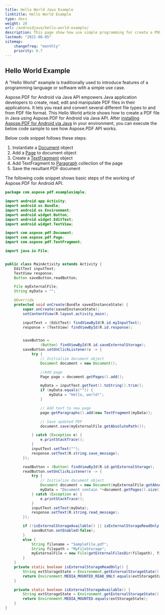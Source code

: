 ```yaml
---
title: Hello World Java Example
linktitle: Hello World Example
type: docs
weight: 20
url: /androidjava/hello-world-example/
description: This page show how use simple programming for create a PDF document containing text - Hello World using Aspose.PDF for Android.
lastmod: "2021-08-05"
sitemap:
    changefreq: "monthly"
    priority: 0.7
---
```


## Hello World Example

A "Hello World" example is traditionally used to introduce features of a programming language or software with a simple use case.

Aspose.PDF for Android via Java API empowers Java application developers to create, read, edit and manipulate PDF files in their applications. It lets you read and convert several different file types to and from PDF file format. This Hello World article shows how to create a PDF file in Java using Aspose.PDF for Android via Java  API.
After [installing Aspose.PDF for Android via Java](/pdf/androidjava/installation/) in your environment, you can execute the below code sample to see how Aspose.PDF API works.

Below code snippet follows these steps:

1. Instantiate a [Document](https://apireference.aspose.com/pdf/java/com.aspose.pdf/class-use/Document) object
1. Add a [Page](https://apireference.aspose.com/pdf/java/com.aspose.pdf.class-use/page) to document object
1. Create a [TextFragment](https://apireference.aspose.com/pdf/java/com.aspose.pdf.class-use/TextFragment) object
1. Add TextFragment to [Paragraph](https://apireference.aspose.com/pdf/java/com.aspose.pdf/Paragraphs) collection of the page
1. Save the resultant PDF document

The following code snippet shows basic steps of the working of Aspose.PDF for Android API.

```java
package com.aspose.pdf.examplesimple;

import android.app.Activity;
import android.os.Bundle;
import android.os.Environment;
import android.widget.Button;
import android.widget.EditText;
import android.widget.TextView;

import com.aspose.pdf.Document;
import com.aspose.pdf.Page;
import com.aspose.pdf.TextFragment;

import java.io.File;


public class MainActivity extends Activity {
    EditText inputText;
    TextView response;
    Button saveButton,readButton;

    File myExternalFile;
    String myData = "";

    @Override
    protected void onCreate(Bundle savedInstanceState) {
        super.onCreate(savedInstanceState);
        setContentView(R.layout.activity_main);

        inputText = (EditText) findViewById(R.id.myInputText);
        response = (TextView) findViewById(R.id.response);


        saveButton =
                (Button) findViewById(R.id.saveExternalStorage);
        saveButton.setOnClickListener(v -> {
            try {
                // Initialize document object
                Document document = new Document();

                //Add page
                Page page = document.getPages().add();

                myData = inputText.getText().toString().trim();
                if (myData.equals("")) {
                    myData = "Hello, world!";
                }

                // Add text to new page
                page.getParagraphs().add(new TextFragment(myData));

                // Save updated PDF
                document.save(myExternalFile.getAbsolutePath());

            } catch (Exception e) {
                e.printStackTrace();
            }
            inputText.setText("");
            response.setText(R.string.save_message);
        });

        readButton = (Button) findViewById(R.id.getExternalStorage);
        readButton.setOnClickListener(v -> {
            try {
                // Initialize document object
                Document document = new Document(myExternalFile.getAbsolutePath());
                myData = "Document contain "+document.getPages().size()+" page(s).";
            } catch (Exception e) {
                e.printStackTrace();
            }
            inputText.setText(myData);
            response.setText(R.string.read_message);
        });

        if (!isExternalStorageAvailable() || isExternalStorageReadOnly()) {
            saveButton.setEnabled(false);
        }
        else {
            String filename = "SampleFile.pdf";
            String filepath = "MyFileStorage";
            myExternalFile = new File(getExternalFilesDir(filepath), filename);
        }
    }
    private static boolean isExternalStorageReadOnly() {
        String extStorageState = Environment.getExternalStorageState();
        return Environment.MEDIA_MOUNTED_READ_ONLY.equals(extStorageState);
    }

    private static boolean isExternalStorageAvailable() {
        String extStorageState = Environment.getExternalStorageState();
        return Environment.MEDIA_MOUNTED.equals(extStorageState);
    }
}
```
